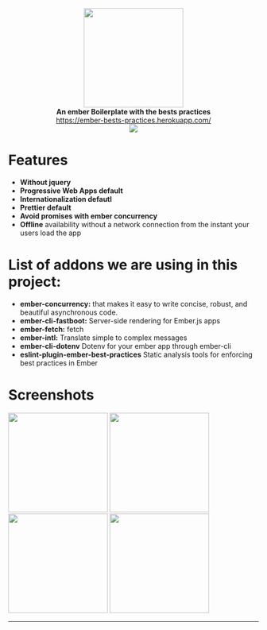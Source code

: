 <div align="center"> <img width="200" src="https://cdn-images-1.medium.com/max/1600/1*--wRIhx_atl50C4NlkMY5Q.jpeg"></div>
<div align="center">
  <strong>An ember Boilerplate with the bests practices </strong><br>
  <a href="https://ember-bests-practices.herokuapp.com/">https://ember-bests-practices.herokuapp.com/</a><br>
  <img src="https://user-images.githubusercontent.com/4649902/51712776-dc9d6400-1ffd-11e9-95f9-3b204aab6476.png"><br>
</div>


# Features

- **Without jquery**
- **Progressive Web Apps default**
- **Internationalization defautl**
- **Prettier default**
- **Avoid promises with ember concurrency**
- **Offline** availability without a network connection from the instant your users load the app

# List of addons we are using in this project:

- **ember-concurrency:** that makes it easy to write concise, robust, and beautiful asynchronous code.
- **ember-cli-fastboot:** Server-side rendering for Ember.js apps
- **ember-fetch:** fetch
- **ember-intl:** Translate simple to complex messages
- **ember-cli-dotenv** Dotenv for your ember app through ember-cli
- **eslint-plugin-ember-best-practices** Static analysis tools for enforcing best practices in Ember

# Screenshots

<div>
<img width="200"src="https://user-images.githubusercontent.com/4649902/51715634-9220e500-2007-11e9-8a05-218b76834846.png">
<img width="200" src="https://user-images.githubusercontent.com/4649902/51715637-977e2f80-2007-11e9-9ecc-345c832d0e31.png">
<img width="200" src="https://user-images.githubusercontent.com/4649902/51715647-a1a02e00-2007-11e9-81c2-ef2269179506.png">
<img width="200" src="https://user-images.githubusercontent.com/4649902/51715641-9cdb7a00-2007-11e9-99c6-ac279f77ba42.png">

</div>

---
